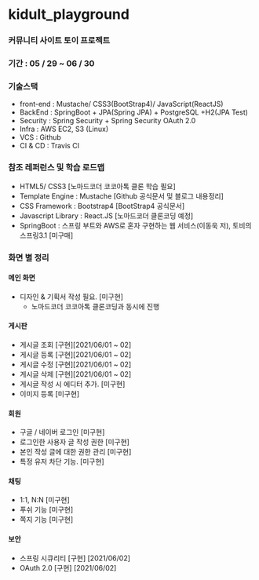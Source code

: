 # kidult_playground
### 커뮤니티 사이트 토이 프로젝트
### 기간 : 05 / 29 ~ 06 / 30
### 기술스택 
   - front-end : Mustache/ CSS3(BootStrap4)/ JavaScript(ReactJS)   
   - BackEnd :  SpringBoot + JPA(Spring JPA) + PostgreSQL +H2(JPA Test)   
   - Security : Spring Security + Spring Security OAuth 2.0   
   - Infra : AWS EC2, S3 (Linux)   
   - VCS : Github   
   - CI & CD : Travis CI       
### 참조 레퍼런스 및 학습 로드맵
   - HTML5/ CSS3 [노마드코더 코코아톡 클론 학습 필요]   
   - Template Engine : Mustache [Github 공식문서 및 블로그 내용정리]   
   - CSS Framework : Bootstrap4 [BootStrap4 공식문서]   
   - Javascript Library : React.JS [노마드코더 클론코딩 예정]   
   - SpringBoot : 스프링 부트와 AWS로 혼자 구현하는 웹 서비스(이동욱 저), 토비의 스프링3.1 [미구매]
### 화면 별 정리 
#### 메인 화면   
   - 디자인 & 기획서 작성 필요. [미구현]   
     - 노마드코더 코코아톡 클론코딩과 동시에 진행
#### 게시판      
   - 게시글 조회 [구현][2021/06/01 ~ 02]   
   - 게시글 등록 [구현][2021/06/01 ~ 02]   
   - 게시글 수정 [구현][2021/06/01 ~ 02]   
   - 게시글 삭제 [구현][2021/06/01 ~ 02]   
   - 게시글 작성 시 에디터 추가. [미구현]
   - 이미지 등록 [미구현]
#### 회원
   - 구글 / 네이버 로그인 [미구현]   
   - 로그인한 사용자 글 작성 권한 [미구현]   
   - 본인 작성 글에 대한 권한 관리 [미구현]   
   - 특정 유저 차단 기능. [미구현]   
#### 채팅
   - 1:1, N:N [미구현]
   - 푸쉬 기능 [미구현]
   - 쪽지 기능 [미구현]   
#### 보안
   - 스프링 시큐리티 [구현]   [2021/06/02]
   - OAuth 2.0 [구현]        [2021/06/02]

